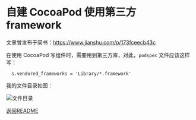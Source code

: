 # 自建 CocoaPod 使用第三方 framework

文章曾发布于简书：https://www.jianshu.com/p/173fceecb43c

在使用 CocoaPod 写组件时，需要用到第三方库，对此，`podspec` 文件应该这样写：

```
  s.vendored_frameworks = 'Library/*.framework'
```

我的文件目录如图：

![文件目录](https://upload-images.jianshu.io/upload_images/187394-27d6e71e2ebffbc5.png?imageMogr2/auto-orient/strip%7CimageView2/2/w/1240)

[返回README](https://github.com/RadioHeadach/iOS-Dev-Articles)